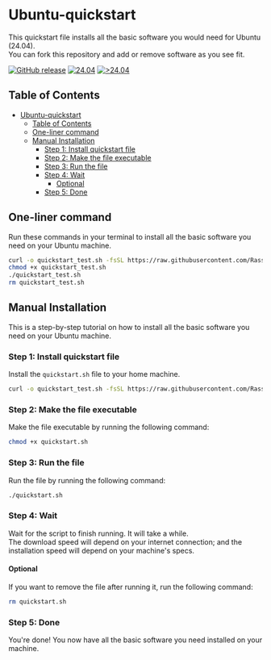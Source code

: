 # Ubuntu-quickstart

This quickstart file installs all the basic software you would need for Ubuntu (24.04).\
You can fork this repository and add or remove software as you see fit.

[![GitHub release](https://img.shields.io/github/release/RasseTheBoy/Ubuntu-quickstart?include_prereleases=&sort=semver&color=blue)](https://github.com/RasseTheBoy/Ubuntu-quickstart/releases/)
[![24.04](https://img.shields.io/badge/24.04-working-green)](https://github.com/RasseTheBoy/Ubuntu-quickstart/releases/)
[![>24.04](https://img.shields.io/badge/%3E24.04-not%20tested-red)](https://github.com/RasseTheBoy/Ubuntu-quickstart/releases/)

## Table of Contents

- [Ubuntu-quickstart](#ubuntu-quickstart)
  - [Table of Contents](#table-of-contents)
  - [One-liner command](#one-liner-command)
  - [Manual Installation](#manual-installation)
    - [Step 1: Install quickstart file](#step-1-install-quickstart-file)
    - [Step 2: Make the file executable](#step-2-make-the-file-executable)
    - [Step 3: Run the file](#step-3-run-the-file)
    - [Step 4: Wait](#step-4-wait)
      - [Optional](#optional)
    - [Step 5: Done](#step-5-done)

## One-liner command

Run these commands in your terminal to install all the basic software you need on your Ubuntu machine.

```bash
curl -o quickstart_test.sh -fsSL https://raw.githubusercontent.com/RasseTheBoy/Ubuntu-quickstart/main/quickstart.sh
chmod +x quickstart_test.sh
./quickstart_test.sh
rm quickstart_test.sh
```

## Manual Installation

This is a step-by-step tutorial on how to install all the basic software you need on your Ubuntu machine.

### Step 1: Install quickstart file

Install the `quickstart.sh` file to your home machine.

```bash
curl -o quickstart_test.sh -fsSL https://raw.githubusercontent.com/RasseTheBoy/Ubuntu-quickstart/main/quickstart.sh
```

### Step 2: Make the file executable

Make the file executable by running the following command:

```bash
chmod +x quickstart.sh
```

### Step 3: Run the file

Run the file by running the following command:

```bash
./quickstart.sh
```

### Step 4: Wait

Wait for the script to finish running. It will take a while.\
The download speed will depend on your internet connection;
and the installation speed will depend on your machine's specs.

#### Optional

If you want to remove the file after running it, run the following command:

```bash
rm quickstart.sh
```

### Step 5: Done

You're done! You now have all the basic software you need installed on your machine.
